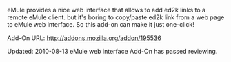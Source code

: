 eMule provides a nice web interface that allows to add ed2k links to a remote eMule client. but it's boring to copy/paste ed2k link from a web page to eMule web interface. So this add-on can make it just one-click!

Add-On URL:
http://addons.mozilla.org/addon/195536

Updated:
2010-08-13 eMule web interface Add-On has passed reviewing.